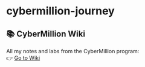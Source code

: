 # cybermillion-journey
## 📚 CyberMillion Wiki
All my notes and labs from the CyberMillion program:  
👉 [Go to Wiki](https://github.com/ma1loc/cybermillion-journey/wiki)

